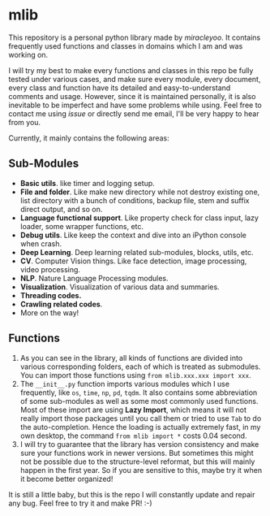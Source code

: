 # mlib

This repository is a personal python library made by *miracleyoo*. It contains frequently used functions and classes in domains which I am and was working on.

I will try my best to make every functions and classes in this repo be fully tested under various cases, and make sure every module, every document, every class and function have its detailed and easy-to-understand comments and usage. However, since it is maintained personally, it is also inevitable to be imperfect and have some problems while using. Feel free to contact me using *issue* or directly send me email, I'll be very happy to hear from you.

Currently, it mainly contains the following areas:

## Sub-Modules

- **Basic utils**. like timer and logging setup.
- **File and folder**. Like make new directory while not destroy existing one, list directory with a bunch of conditions, backup file, stem and suffix direct output, and so on.
- **Language functional support**. Like property check for class input, lazy loader, some wrapper functions, etc.
- **Debug utils**. Like keep the context and dive into an iPython console when crash.
- **Deep Learning**. Deep learning related sub-modules, blocks, utils, etc.
- **CV**. Computer Vision things. Like face detection, image processing, video processing.
- **NLP**. Nature Language Processing modules.
- **Visualization**. Visualization of various data and summaries.
- **Threading codes.** 
- **Crawling related codes**.
- More on the way!

## Functions

1. As you can see in the library, all kinds of functions are divided into various corresponding folders, each of which is treated as submodules. You can import those functions using `from mlib.xxx.xxx import xxx`. 
2. The `__init__.py` function imports various modules which I use frequently, like `os`, `time`, `np`, `pd`, `tqdm`. It also contains some abbreviation of some sub-modules as well as some most commonly used functions. Most of these import are using **Lazy Import**, which means it will not really import those packages until you call them or tried to use `Tab` to do the auto-completion. Hence the loading is actually extremely fast, in my own desktop, the command `from mlib import *` costs 0.04 second.
3. I will try to guarantee that the library has version consistency and make sure your functions work in newer versions. But sometimes this might not be possible due to the structure-level reformat, but this will mainly happen in the first year. So if you are sensitive to this, maybe try it when it become better organized!  

It is still a little baby, but this is the repo I will constantly update and repair any bug. Feel free to try it and make PR! :-)